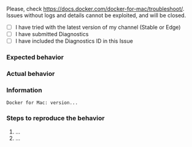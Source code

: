 Please, check https://docs.docker.com/docker-for-mac/troubleshoot/.
Issues without logs and details cannot be exploited, and will be closed.

  - [ ] I have tried with the latest version of my channel (Stable or Edge)
  - [ ] I have submitted Diagnostics
  - [ ] I have included the Diagnostics ID in this Issue

### Expected behavior

### Actual behavior

### Information

<!--  - Full output of the diagnostics from "Diagnose & Feedback" in the menu ... -->
```
Docker for Mac: version...

```
<!--
  - A reproducible case if this is a bug, Dockerfiles FTW
  - Page URL if this is a docs issue or the name of a man page
  -->

### Steps to reproduce the behavior

  1. ...
  2. ...
  
